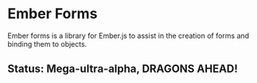 # Ember Forms

Ember forms is a library for Ember.js to assist in the creation of forms and
binding them to objects.

## Status: Mega-ultra-alpha, DRAGONS AHEAD!
